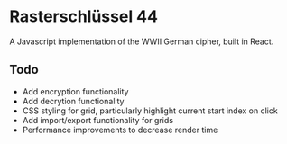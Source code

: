 # Rasterschlüssel 44
A Javascript implementation of the WWII German cipher, built in React.

## Todo
- Add encryption functionality
- Add decrytion functionality
- CSS styling for grid, particularly highlight current start index on click
- Add import/export functionality for grids
- Performance improvements to decrease render time